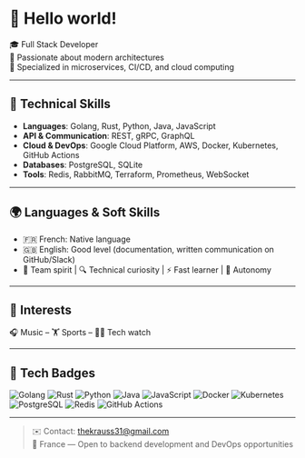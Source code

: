 # 👋 Hello world!

🎓 Full Stack Developer  
🧠 Passionate about modern architectures  
🚀 Specialized in microservices, CI/CD, and cloud computing

---

## 🧰 Technical Skills

- **Languages**: Golang, Rust, Python, Java, JavaScript  
- **API & Communication**: REST, gRPC, GraphQL  
- **Cloud & DevOps**: Google Cloud Platform, AWS, Docker, Kubernetes, GitHub Actions  
- **Databases**: PostgreSQL, SQLite  
- **Tools**: Redis, RabbitMQ, Terraform, Prometheus, WebSocket

---

## 🌍 Languages & Soft Skills

- 🇫🇷 French: Native language  
- 🇬🇧 English: Good level (documentation, written communication on GitHub/Slack)  
- 🤝 Team spirit | 🔍 Technical curiosity | ⚡ Fast learner | 🧠 Autonomy

---

## 🎯 Interests

🎧 Music – 🏋️ Sports – 👨‍💻 Tech watch

---

## 🚀 Tech Badges

![Golang](https://img.shields.io/badge/-Golang-blue?style=flat&logo=go)
![Rust](https://img.shields.io/badge/-Rust-informational?style=flat&logo=rust)
![Python](https://img.shields.io/badge/-Python-yellow?style=flat&logo=python)
![Java](https://img.shields.io/badge/-Java-red?style=flat&logo=java)
![JavaScript](https://img.shields.io/badge/-JavaScript-black?style=flat&logo=javascript)
![Docker](https://img.shields.io/badge/-Docker-blue?style=flat&logo=docker)
![Kubernetes](https://img.shields.io/badge/-Kubernetes-blue?style=flat&logo=kubernetes)
![PostgreSQL](https://img.shields.io/badge/-PostgreSQL-blue?style=flat&logo=postgresql)
![Redis](https://img.shields.io/badge/-Redis-red?style=flat&logo=redis)
![GitHub Actions](https://img.shields.io/badge/-GitHub_Actions-black?style=flat&logo=githubactions)

---

> ✉️ Contact: thekrauss31@gmail.com  
> 📍 France — Open to backend development and DevOps opportunities
